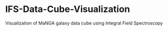 # IFS-Data-Cube-Visualization
Visualization of MaNGA galaxy data cube using Integral Field Spectroscopy
